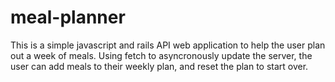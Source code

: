 # meal-planner

This is a simple javascript and rails API web application to help the user plan out a week of meals. Using fetch to asyncronously update the server, the user can add meals to their weekly plan, and reset the plan to start over.
